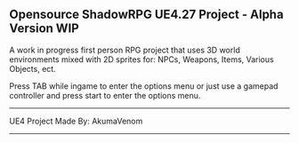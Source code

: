 Opensource ShadowRPG UE4.27 Project - Alpha Version WIP
-------------------------------------
A work in progress first person RPG project that uses 3D world environments mixed with 2D sprites for: NPCs, Weapons, Items, Various Objects, ect.

Press TAB while ingame to enter the options menu or just use a gamepad controller and press start to enter the options menu.

-------------------------------------
UE4 Project Made By: AkumaVenom

-------------------------------------
